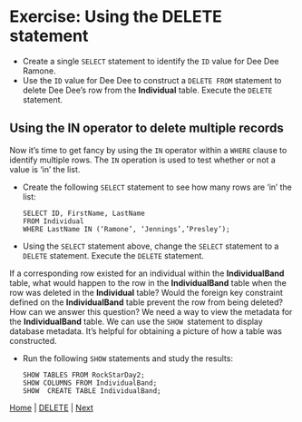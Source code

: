 # Exercise:  Using the DELETE statement

- Create a single `SELECT` statement to identify the `ID` value for Dee Dee Ramone.  
- Use the `ID` value for Dee Dee to construct a `DELETE FROM` statement to delete Dee Dee’s row from the **Individual** table.  Execute the `DELETE` statement.  

## Using the IN operator to delete multiple records

Now it’s time to get fancy by using the `IN` operator within a `WHERE` clause to identify multiple rows.  The `IN` operation is used to test whether or not a value is ‘in’ the list.

- Create the following `SELECT` statement to see how many rows are ‘in’ the list:

  ```
  SELECT ID, FirstName, LastName
  FROM Individual
  WHERE LastName IN (‘Ramone’, ‘Jennings’,’Presley’);
  ```

- Using the `SELECT` statement above, change the `SELECT` statement to a `DELETE` statement.  Execute the `DELETE` statement.  

If a corresponding row existed for an individual within the **IndividualBand** table, what would happen to the row in the **IndividualBand** table when the row was deleted in the **Individual** table?  Would the foreign key constraint defined on the **IndividualBand** table prevent the row from being deleted?  How can we answer this question?  We need a way to view the metadata for the **IndividualBand** table.  We can use the `SHOW `statement to display database metadata.  It’s helpful for obtaining a picture of how a table was constructed.  

- Run the following `SHOW` statements and study the results:

  ```
  SHOW TABLES FROM RockStarDay2;
  SHOW COLUMNS FROM IndividualBand;
  SHOW  CREATE TABLE IndividualBand;  
  ```

[Home](/)  |  [DELETE](/15-delete/)  |  [Next](/16-updates/)
